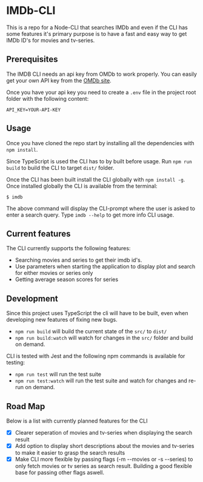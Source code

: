 # IMDb-CLI

This is a repo for a Node-CLI that searches IMDb and even if the CLI has some features it's primary purpose is to have a fast and easy way to get IMDb ID's for movies and tv-series.

## Prerequisites

The IMDB CLI needs an api key from OMDb to work properly. You can easily get your own API key from the [OMDb site](http://www.omdbapi.com/).

Once you have your api key you need to create a `.env` file in the project root folder with the following content:

```
API_KEY=YOUR-API-KEY
```

## Usage

Once you have cloned the repo start by installing all the dependencies with `npm install`.

Since TypeScript is used the CLI has to by built before usage. Run `npm run build` to build the CLI to target `dist/` folder.

Once the CLI has been built install the CLI globally with `npm install -g`. Once installed globally the CLI is available from the terminal: 
```
$ imdb
```

The above command will display the CLI-prompt where the user is asked to enter a search query. Type `imdb --help` to get more info CLI usage.

## Current features
The CLI currently supports the following features:
* Searching movies and series to get their imdb id's.
* Use parameters when starting the application to display plot and search for either movies or series only
* Getting average season scores for series

## Development

Since this project uses TypeScript the cli will have to be built, even when developing new features of fixing new bugs. 

* `npm run build` will build the current state of the `src/` to `dist/`
* `npm run build:watch` will watch for changes in the `src/` folder and build on demand.

CLI is tested with Jest and the following npm commands is available for testing:
* `npm run test` will run the test suite
* `npm run test:watch` will run the test suite and watch for changes and re-run on demand.

## Road Map
Below is a list with currently planned features for the CLI
- [x] Clearer seperation of movies and tv-series when displaying the search result
- [x] Add option to display short descriptions about the movies and tv-series to make it easier to grasp the search results
- [x] Make CLI more flexible by passing flags (-m --movies or -s --series) to only fetch movies or tv series as search result. Building a good flexible base for passing other flags aswell.